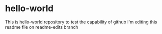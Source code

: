 # hello-world
This is hello-world repository to test the capability of github
I'm editing this readme file on readme-edits branch
